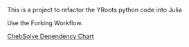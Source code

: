 This is a project to refactor the YRoots python code into Julia

Use the Forking Workflow.

[ChebSolve Dependency Chart](https://viewer.diagrams.net/?highlight=0000ff&edit=_blank&nav=1&title=ChebSolve.drawio#R7V1bV%2Bo8E%2F413nxryWrS86WKVLcnFF%2F3qzeuUgJUS4NtqeDF%2Fu1fCgRKE6BbSw%2B8eCMNbWkzM88cMjM5Es8GY8Mzh%2F0b3EHOERQ64yOxfgQhVHWV%2FItGJrMREarSbKTn2Z3ZmLAcaNlfaDYI6OjI7iB%2FPjYbCjB2Anu4Omhh10VWsDJmeh7%2BXD2ti53OysDQ7KGVx4gGWpbpIOa033Yn6M9GNTl29gWye336y0CYfzMw6cnzAb9vdvBnbEg8PxLPPIyD2afB%2BAw50eytzktjzbeLB%2FOQG6S54PP2TH57v5Ivrju9l3MB3uvHF8cAzm4Tms5o%2Fsbzpw0mdApC5AU2mZFrs42cJvbtwMYu%2BaqNgwAPjsRTesKJY%2FeiLwI8JKP9YOCQA0A%2BklcfRjcbjHsRm9Tapm9bNW9Kr9Ou7Thn2MEemZG6i10UXRB4%2BH0x4dNbzDiDvKN4arud2TvL5GD%2B%2FOQR0HjtzIDFfBNORXiAAm9CTplfIGmzK%2BY8egxUoNTk2djnkujkxDnv9lcoTnncnLNab%2FEDS2qQD3OC%2FAVx1OJoY2HPRd6rh0du53VOqKlUS0JNJZ8%2F%2B3aAWkPTii79JBfGCTl9NLHROK%2Bf17OhEBA0nVKEUkkHOodIRAA1lkgi0HdEI3E7jXhztZ0ADh4tZn6XMyuJiWmFOjOpClTZOYUa%2BPmc9lpf6Bfy%2Fnl4fvv9cjE4FYnQHwPOnCrOdCIweav45CofI0y%2FOJ5hxAk5AWjD8XR%2B6PfkUy%2F6%2F%2BiZrt%2FF3uCsj9qXbtMhVAH1c6IovIaHEP0d8tizn5pdxZA0Rj5Mpr%2FrTIG97WDrnQxN%2F0cEt93e%2FCyuvJBfmCs8gjeRVPmLa3RyNBU%2B1JnfwWz72BkF6MSz6EXR6OJIZ2Dz1rwlY87IsjuX0V06g9CQred7%2BfmPvngphlM4%2FLSJeWBSLDWVh50iUFgOoribOQOxSo1P97zoOh2Z%2FwrYOZ3f3dCwtTP90cZiRnQGIKEiVU3k6EcO8krKjmjMAu8W2W4NHTvYD0m%2BJBQOr%2Fu1%2FsOJlZUkQyUpyaoqsHIsckygLGj82LAR%2BlA%2BLKLmrvyTrtD4%2FX5MGSpGL9Qh5vn8EHtBH%2Fewazrny9HYZEe24vKcaxyZPtO5fkNBMJnPtjkK8KpCRmM7%2BDe6vAbl%2BeHz%2FG7R5%2Fo4fjChBy554dlVMj18pjeMDpaXTY%2FodS6OPfuMDRdPPB9YS14fjzwLbZKRuSoPTK%2BHgk0nzikYze5GdvGQYwZ2uOoc8eg%2Bv7SJ7anGpmymAcaO01Stpsf%2B5NWbzp59fp8EPy0e7PswQnm8KBb7Foep5WExJSWHqVkz2I%2BUh7LWwmxTm88y3ce%2Bhz%2FvRkHMKmwXaxLO1ELMFRi5PqIewl10ahBRPQpCfEfrJPwMS%2ByqlrZVG7VHoeGhp9pDO4qtZKGNdFFNqCKB4%2BlJME9VJBeJE%2FTz8wpmbMOJOEjE1FIRMKGlVURyqXBC244T5H2uTT9YGJ8HsNgIFi4BC2mkDH%2B1ThvZgIUkCqtgAYDCGq5A5Tmgu3JOVLHiaFEkVqQ1Win%2BlwQr9O1YMQ1QHfBhEz4MCT48gl%2B3b43Pf7LBB0WVki4HkGgkPx7k3JFnywcI6eB2%2FAQj6PLgdoNCLxVI0OfehBIde9A6AMU2oPggQHF97xz%2FEhobWelvYmBycolJUxmY0PO0I8D6pZAFT3RtIlD1A8%2Bk5Rn4b0sYXY0z4hlV0hjtokCFtT956kXOYOWYr16UCqoXWCL1AlOql3KFtVS1NG7HN5yOYkPlaSmefaj8ZxqCl4CQ0BCvr7ZrB6%2BvB%2B2wUTv4RDscB%2FBmgp%2BzsigUZVU1aILKWRynSx65mBRKMRhBJR6URuKBlFLiSxZnoM8dk3jy%2FI3ICrx0A%2BSR8YNQrwh1KN0%2BESsNZSXUmlQTBABUTQIQChpMmH9A5iamSXlmR6iA4YHyG4Blii%2FIFQUHeS04LJfQD8gQ3T0gyOAe6ydyMM5K3ctqMpNY0DlIIIIckQCkWOt%2BfbUIBU3b9Q9G4hauUT5D41IcyKPmvZIR1%2Bgqk0TJDyGoOss3OwshaBVf8C5WfagVVR9syUEk34459H%2FbhA8POBDHgabz1L4fy%2FfZ4ICqJUFAVCBHeQg5Kg%2Bt0DjiKgioFUx7ARXNewEpEl9sf25RHuyFDTihEpz45y5s4iv4kA1OSEy5GpTYfBeNYyvsDiYKztNO722mkPbvZcT8ACOKy3dZk6S9YJSlJhITpTo7zsqmc7IxmYY8w8yzbQVoeIChjTB0Og6NP5p0cvfv6CkbGFKShYNA1jnmipRnbFsrNKtm1VyBFTRXYNqsGlCudU%2Bq7MpA981k%2F77%2B2coZOZCdinxJyA5TJFORF6KrIg3sneFB23YjrD6oi03q4hdRFzqSGp1LNyPvVkqWdBCbglUXcFflhfyM3UKztL%2B5SFKeNZJFP5ZtsAGlcsFGuqS6ztO0dQby%2F%2Fe%2F8qBF1pXE10TQr84VyzT8jHoCKEKydguwSZQ7q93iy3llFkN3K6%2BwmvJK3Yryk6%2BcMJ2W7GLJrDuYyrq7tl1keo%2FIG%2Fj7C9M3BKYvvaD1R%2FzIqCoGiokYD4FpXtaKnGfWil7FqpgSpS1DsZoID1MksTpTOT%2FrI%2Bsd7K%2Bgf36FxkPXtJ6fejdZOV6JON0aQRdzFfQK1ieUR8rTJq6WbFERsomr7YikRJpoiGamzFsTP0CD%2FRDoMRHo0O6cBsZ1PyOBVhLrfxqvFxdNHchFnCGbdRh84tYoNxrm22BtQmiqdAVJ6PZOjqJ6zahN46zvJhHeICM6A1lSajCRE6Isc8XiBQTibojN7YQCio2axZE7bWJYeYoOYNp%2BSaBc0M0mkRIBb3q4E6WF7VFnvad6aJyY%2FwQvAf7KSIw1ETAtz2h%2BzUqB6I6ygvlCXHDbM7XqQZW0CZ6gME%2BLT%2FdiQ6F%2FT%2FQSQXdqkpfM7Oa1EZ%2F5zwRL3RVmWGmn%2FDkHoqihsou9QTSHnJbKc0UQ88lnt83XLc%2FXApyqCbl2b2lnGakJKMiJNlYaTfePG3p5dl8ttJi8%2BmH3tKm%2FsLBcGi7Vi03lrLh1n5rm5WoiAFOke%2FszI39fA6%2B%2FCaLbjSY4GdffskJ0RWRaanMqOhTO3gq7i9SkSKwlrLvoZjnN8N3jhbXueWi0wWnXg%2BOLrPw9VY%2FcmxW6AxmwyhwKnFIeagVkb%2FkXvLb2PY%2BvRItrYuqWc%2BWK3YjpsiQjkY8k3owimdNNE%2FZX6odE6n3roWE1v0bZSL2qJju9cJLhIcg1TlvBNbYS2e9UireLOyyV%2FQ4qU4tVTrLDtGQvV5RHr6C3Hid6vPtLIXRPmzpTMrqLbOqMhzojC7WwE6JO3d6TdfQWUdnotlnzJsJHRv5ZsspR03mrMjtq98rfZKKCQlwqEz11Zky54i8imxlj9VF74YXnt1PdboU4aITG%2BaQnGleGl5G3DZhqeEHRePltuwqzcAW5itr4LwX5B1Ja0d5qIpvllNm%2BpF8YDy7dO5cmwl2Sf4VtRiruHAgaBAhGrRvk1IU%2F2QCBTuNby64YgsjBAW7QLYuNSLk4IFYxob1E%2BjxttlTZkIJNlyLP3xq1O3Zo%2BzZeiLm%2FH3r9goizpYzv7q8VLSO9DpNlhACKnDRXIU%2BtTkNCRUnzd7YjLc%2FiqJi6F1bJjPN0m8BduoS7fXTndVY0955Fzi%2BJpL81vsDpXdfISNIlIam5gQQ49vuOYud8fcKWiPtRPCXaWXri91EYw%2FL9IGxohMY97jWwc42ycs1UnclfBzLdWiOO4lKeaU1SFXf8LY9NRk2t7TZZuZZB6XMnRbqJnckDskaeHz3CXsjyhMjy2JNezoJmRrFSAEEyzMJtTqrtqDkp3xwrdKULxMW4eh2KpbTrHSVzrSR2vcP2z8fEnbKxV%2Bz%2BF7sQ4zc0%2FDX0xIyipSqTlyQKnK1y5R31DuVLcXn2rKreVrlSRfewkdgFD8anCjx7cLPHqYcnRLyH%2FosFjF47G%2FFW5KSSlgU27VDLs9BfYmPmy93I8qHi5sqQfNvvdZEqqMJW1oAXUbsXNHz6%2BJ3VJhNQlllnTKF0j5eYwDzZg61NsvBwcmCNtazx8YsYBVYbXfTGVxkZBRpg85UVic2FUHIFDl7UbT1XxLU90FIwgLiY6SQlV%2BdfqGksdZdUhZG%2B32quTFtVn3jelGtd7KKpldChI5SPyVDDdjZHDI6FmjB9%2BGigSaxeMt3IYyyUmiyIK74GuUqiA8nLltxlXoeGfflxK8P%2B%2Fa5tl7QOSNowQtyC5S3yLQZzMnF4lRb%2FLQbeEL6KtZolLDcZXhn39Z6YjuU2WdvfKST7PgvDtJkMaTvrZc%2FD899ItviX9URXKIXuT01vMnv5nXX4l3lNWHciHjEdK5oSkMzyCw4X%2BTeJ1CqK925D4%2FleOx65EYmyEKmsBUdKnQJUUfSX2Wjzgb23sveShTt3oSGd%2BW8vWB2kZOGM4zY%2FYO7MN3%2FLTS1AJdGEIPedX2ReK8j%2Fltm03u6nA5vs%2FvWW1hORqX67q76c9pSfq4UfWE1pxaOi0M%2BLbf43OZg1wrlpSbPvYrUe96HRHR2fNFD4p5z2S9rawKqyMK9l0MF62ZbIsSmVfsnddis0XrTa6y1QHkrK3alr4crm10JJrqmSvviTk%2B0zNWkR68zJoNEL3Uf5e30XOOi8iQcTkexGQ1QF%2BWcmQtp1zZI1MmdV%2F6KGK0odvHSbDgHF2%2FomNK3OCuaDGxpnzucprp9n1TwFkAdPNstUOVUcNBU7l7UIVhuanc6CsMXQMt%2FFqZTbhr2PQkO%2BGbq3t484G4bQhSQ3CJzdhMRcqwAK3WwwF0D%2FPnCnzw5NG%2FvIKcmfjdcFceR%2BxPuVW3Z5HhoP%2FvV5TWyK2UiqpmlJ5AaCovNK8ECeC8mApSyTajTLOShLolEpod0j0A5uLqD1%2FmhlxDAw0X9BFVheUWGOyK4c3N6j7W4vq3%2BWfq%2B6we%2FVHkPjU%2FHUtz%2BGXU6%2FN23cPnWDt7zcXoUmbVFRkpWEk7tmNZezAsDs0yrQm%2BfkMNPZXaeK90MBfxEF%2FOejF95dOL2MTOVkep%2BucnK7cy210ni6t2q2c6k63KRucKNnbV6vwQsxCT0aSHQwTQ09zK10Ld%2B1Rzppa8v26%2FZgTyr2ozpeV3cvel0yV9mEbkRm7VhQOA21tB1FbvgAVLCvXvVaz7Rok3kUdp11QvdEYHns7%2BGGKWkEmeU6kEMPRw1%2BlqcTOe%2Ff4A6Kzvg%2F)
